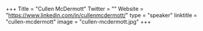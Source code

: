+++
Title = "Cullen McDermott"
Twitter = ""
Website = "https://www.linkedin.com/in/cullenmcdermott/"
type = "speaker"
linktitle = "cullen-mcdermott"
image = "cullen-mcdermott.jpg"
+++

